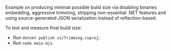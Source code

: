 Example on producing minimal possible build size via disabling binaries embedding, aggressive trimming, stripping non-essential .NET features and using source-generated JSON serialization instead of reflection-based.

To test and measure final build size:
- Run `dotnet publish cs/Trimming.csproj`;
- Run `node main.mjs`.
